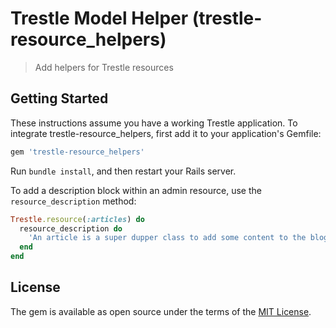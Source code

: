 # Trestle Model Helper (trestle-resource_helpers)

> Add helpers for Trestle resources


## Getting Started

These instructions assume you have a working Trestle application. To integrate trestle-resource_helpers, first add it to your application's Gemfile:

```ruby
gem 'trestle-resource_helpers'
```

Run `bundle install`, and then restart your Rails server.

To add a description block within an admin resource, use the `resource_description` method:

```ruby
Trestle.resource(:articles) do
  resource_description do
    'An article is a super dupper class to add some content to the blog!'
  end
end
```

## License

The gem is available as open source under the terms of the [MIT License](https://opensource.org/licenses/MIT).
